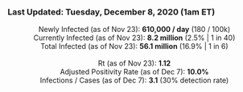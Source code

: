 ### Last Updated: Tuesday, December 8, 2020 (1am ET)
<p align="center">
Newly Infected (as of Nov 23): <b>610,000 / day</b> 
(180 / 100k)<br>
Currently Infected (as of Nov 23): <b>8.2 million</b> 
(2.5% | 1 in 40)<br>
Total Infected (as of Nov 23): <b>56.1 million</b> 
(16.9% | 1 in 6)<br>
<br>
Rt (as of Nov 23): <b>1.12</b><br>
Adjusted Positivity Rate (as of Dec 7): <b>10.0%</b><br>
Infections / Cases (as of Dec 7): <b>3.1</b> (30% detection rate)</p>